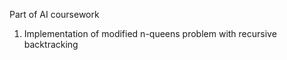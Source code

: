  Part of AI coursework
 
 1. Implementation of modified n-queens problem with recursive backtracking